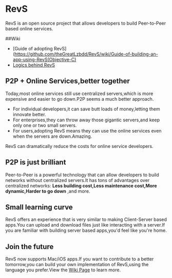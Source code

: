 RevS
================

RevS is an open source project that allows developers to build Peer-to-Peer based online services.

##Wiki
 * [Guide of adopting RevS](https://github.com/theGreatLzbdd/RevS/wiki/Guide-of-building-an-app-using-RevS(Objective-C)
 * [Logics behind RevS](https://github.com/theGreatLzbdd/RevS/wiki/Logics-behind-RevS)

## P2P + Online Services,better together
Today,most online services still use centralized servers,which is more expensive and easier to go down.P2P seems a much better approach.
 * For individual developers,it can save butt loads of money,letting them innovate better.
 * For enterprises,they can throw away those gigantic servers,and keep only one or two small servers.
 * For users,adopting RevS means they can use the online services even when the servers are down.Amazing.  

RevS can dramatically reduce the costs for online service developers.

## P2P is just brilliant
Peer-to-Peer is a powerful technology that can allow developers to build networks without centralized servers.It has tons of advantages over centralized networks: **Less building cost,Less maintenance cost,More dynamic,Harder to go down** ,and more.

## Small learning curve
RevS offers an experience that is very similar to making Client-Server based apps.You can upload and download files just like interacting with a server.If you are familiar with building server based apps,you'd feel like you're home.

## Join the future
RevS now supports Mac/iOS apps.If you want to contribute to a better tomorrow,you can build your own implementation of RevS,using the language you prefer.View the [Wiki Page](https://github.com/theGreatLzbdd/RevS/wiki) to learn more.
